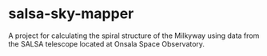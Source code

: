 # salsa-sky-mapper
A project for calculating the spiral structure of the Milkyway using data from the SALSA telescope located at Onsala Space Observatory.
